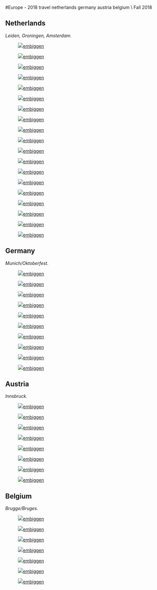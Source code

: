 #Europe - 2018
<tag>travel</tag> <tag>netherlands</tag> <tag>germany</tag> <tag>austria</tag> <tag>belgium</tag> \\ Fall 2018

## Netherlands

_Leiden, Groningen, Amsterdam._

<figure><img src="/images/europe-2018/preview_DSCF0976.jpg"/><a href="/images/europe-2018/DSCF0976.jpg">embiggen</a></figure>
<figure><img src="/images/europe-2018/preview_DSCF0979.jpg"/><a href="/images/europe-2018/DSCF0979.jpg">embiggen</a></figure>
<figure><img src="/images/europe-2018/preview_DSCF0982.jpg"/><a href="/images/europe-2018/DSCF0982.jpg">embiggen</a></figure>
<figure><img src="/images/europe-2018/preview_DSCF0991.jpg"/><a href="/images/europe-2018/DSCF0991.jpg">embiggen</a></figure>
<figure><img src="/images/europe-2018/preview_DSCF1013.jpg"/><a href="/images/europe-2018/DSCF1013.jpg">embiggen</a></figure>
<figure><img src="/images/europe-2018/preview_DSCF1029.jpg"/><a href="/images/europe-2018/DSCF1029.jpg">embiggen</a></figure>
<figure><img src="/images/europe-2018/preview_DSCF1039.jpg"/><a href="/images/europe-2018/DSCF1039.jpg">embiggen</a></figure>
<figure><img src="/images/europe-2018/preview_DSCF1049.jpg"/><a href="/images/europe-2018/DSCF1049.jpg">embiggen</a></figure>
<figure><img src="/images/europe-2018/preview_DSCF1050.jpg"/><a href="/images/europe-2018/DSCF1050.jpg">embiggen</a></figure>
<figure><img src="/images/europe-2018/preview_DSCF1058.jpg"/><a href="/images/europe-2018/DSCF1058.jpg">embiggen</a></figure>
<figure><img src="/images/europe-2018/preview_DSCF1076.jpg"/><a href="/images/europe-2018/DSCF1076.jpg">embiggen</a></figure>
<figure><img src="/images/europe-2018/preview_DSCF1078.jpg"/><a href="/images/europe-2018/DSCF1078.jpg">embiggen</a></figure>
<figure><img src="/images/europe-2018/preview_DSCF1087.jpg"/><a href="/images/europe-2018/DSCF1087.jpg">embiggen</a></figure>
<figure><img src="/images/europe-2018/preview_DSCF1098.jpg"/><a href="/images/europe-2018/DSCF1098.jpg">embiggen</a></figure>
<figure><img src="/images/europe-2018/preview_DSCF1099.jpg"/><a href="/images/europe-2018/DSCF1099.jpg">embiggen</a></figure>
<figure><img src="/images/europe-2018/preview_DSCF1106.jpg"/><a href="/images/europe-2018/DSCF1106.jpg">embiggen</a></figure>
<figure><img src="/images/europe-2018/preview_DSCF1112.jpg"/><a href="/images/europe-2018/DSCF1112.jpg">embiggen</a></figure>
<figure><img src="/images/europe-2018/preview_DSCF1114.jpg"/><a href="/images/europe-2018/DSCF1114.jpg">embiggen</a></figure>
<figure><img src="/images/europe-2018/preview_DSCF1122.jpg"/><a href="/images/europe-2018/DSCF1122.jpg">embiggen</a></figure>

## Germany

_Munich/Oktoberfest._

<figure><img src="/images/europe-2018/preview_DSCF1134.jpg"/><a href="/images/europe-2018/DSCF1134.jpg">embiggen</a></figure>
<figure><img src="/images/europe-2018/preview_DSCF1139.jpg"/><a href="/images/europe-2018/DSCF1139.jpg">embiggen</a></figure>
<figure><img src="/images/europe-2018/preview_DSCF1140.jpg"/><a href="/images/europe-2018/DSCF1140.jpg">embiggen</a></figure>
<figure><img src="/images/europe-2018/preview_DSCF1150.jpg"/><a href="/images/europe-2018/DSCF1150.jpg">embiggen</a></figure>
<figure><img src="/images/europe-2018/preview_DSCF1158.jpg"/><a href="/images/europe-2018/DSCF1158.jpg">embiggen</a></figure>
<figure><img src="/images/europe-2018/preview_DSCF1199.jpg"/><a href="/images/europe-2018/DSCF1199.jpg">embiggen</a></figure>
<figure><img src="/images/europe-2018/preview_DSCF1202.jpg"/><a href="/images/europe-2018/DSCF1202.jpg">embiggen</a></figure>
<figure><img src="/images/europe-2018/preview_DSCF1208.jpg"/><a href="/images/europe-2018/DSCF1208.jpg">embiggen</a></figure>
<figure><img src="/images/europe-2018/preview_DSCF1220.jpg"/><a href="/images/europe-2018/DSCF1220.jpg">embiggen</a></figure>
<figure><img src="/images/europe-2018/preview_DSCF1233.jpg"/><a href="/images/europe-2018/DSCF1233.jpg">embiggen</a></figure>

## Austria

_Innsbruck._

<figure><img src="/images/europe-2018/preview_DSCF1240.jpg"/><a href="/images/europe-2018/DSCF1240.jpg">embiggen</a></figure>
<figure><img src="/images/europe-2018/preview_DSCF1269.jpg"/><a href="/images/europe-2018/DSCF1269.jpg">embiggen</a></figure>
<figure><img src="/images/europe-2018/preview_DSCF1274.jpg"/><a href="/images/europe-2018/DSCF1274.jpg">embiggen</a></figure>
<figure><img src="/images/europe-2018/preview_DSCF1281.jpg"/><a href="/images/europe-2018/DSCF1281.jpg">embiggen</a></figure>
<figure><img src="/images/europe-2018/preview_DSCF1290.jpg"/><a href="/images/europe-2018/DSCF1290.jpg">embiggen</a></figure>
<figure><img src="/images/europe-2018/preview_DSCF1300.jpg"/><a href="/images/europe-2018/DSCF1300.jpg">embiggen</a></figure>
<figure><img src="/images/europe-2018/preview_DSCF1310.jpg"/><a href="/images/europe-2018/DSCF1310.jpg">embiggen</a></figure>
<figure><img src="/images/europe-2018/preview_DSCF1321.jpg"/><a href="/images/europe-2018/DSCF1321.jpg">embiggen</a></figure>

## Belgium

_Brugge/Bruges._

<figure><img src="/images/europe-2018/preview_DSCF1358.jpg"/><a href="/images/europe-2018/DSCF1358.jpg">embiggen</a></figure>
<figure><img src="/images/europe-2018/preview_DSCF1362.jpg"/><a href="/images/europe-2018/DSCF1362.jpg">embiggen</a></figure>
<figure><img src="/images/europe-2018/preview_DSCF1367.jpg"/><a href="/images/europe-2018/DSCF1367.jpg">embiggen</a></figure>
<figure><img src="/images/europe-2018/preview_DSCF1371.jpg"/><a href="/images/europe-2018/DSCF1371.jpg">embiggen</a></figure>
<figure><img src="/images/europe-2018/preview_DSCF1372.jpg"/><a href="/images/europe-2018/DSCF1372.jpg">embiggen</a></figure>
<figure><img src="/images/europe-2018/preview_DSCF1375.jpg"/><a href="/images/europe-2018/DSCF1375.jpg">embiggen</a></figure>
<figure><img src="/images/europe-2018/preview_DSCF1379.jpg"/><a href="/images/europe-2018/DSCF1379.jpg">embiggen</a></figure>
